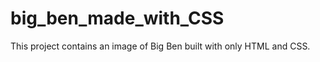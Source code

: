 ﻿# big_ben_made_with_CSS
 
 This project contains an image of Big Ben built with only HTML and CSS. 
